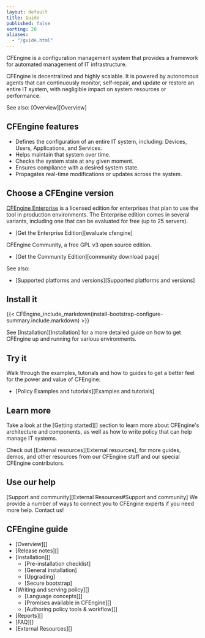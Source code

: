 ```yaml
---
layout: default
title: Guide
published: false
sorting: 20
aliases:
  - "/guide.html"
---
```


CFEngine is a configuration management system that provides a framework for automated management of IT infrastructure.

CFEngine is decentralized and highly scalable. It is powered by autonomous agents that can continuously monitor, self-repair, and update or restore an entire IT system, with negligible impact on system resources or performance.

See also: [Overview][Overview]

## CFEngine features

- Defines the configuration of an entire IT system, including: Devices, Users, Applications, and Services.
- Helps maintain that system over time.
- Checks the system state at any given moment.
- Ensures compliance with a desired system state.
- Propagates real-time modifications or updates across the system.

## Choose a CFEngine version

[CFEngine Enterprise](https://cfengine.com/product-overview/) is a licensed edition for enterprises that plan to use the tool in production environments. The Enterprise edition comes in several variants, including one that can be evaluated for free (up to 25 servers).

- [Get the Enterprise Edition][evaluate cfengine]

CFEngine Community, a free GPL v3 open source edition.

- [Get the Community Edition][community download page]

See also:

- [Supported platforms and versions][Supported platforms and versions]

## Install it

{{< CFEngine_include_markdown(install-bootstrap-configure-summary.include.markdown) >}}

See [Installation][Installation] for a more detailed guide on how to get
CFEngine up and running for various environments.

## Try it

Walk through the examples, tutorials and how to guides to get a better
feel for the power and value of CFEngine:

- [Policy Examples and tutorials][Examples and tutorials]

## Learn more

Take a look at the [Getting started][] section to learn more about CFEngine's architecture and components, as well as how to write policy that can help manage IT systems.

Check out [External resources][External resources], for more guides, demos, and other resources from our CFEngine staff and our special CFEngine contributors.

## Use our help

[Support and community][External Resources#Support and community] We provide a number of ways to connect you to CFEngine
experts if you need more help. Contact us!

## CFEngine guide

- [Overview][]
- [Release notes][]
- [Installation][]
  - [Pre-installation checklist]
  - [General installation]
  - [Upgrading]
  - [Secure bootstrap]
- [Writing and serving policy][]
  - [Language concepts][]
  - [Promises available in CFEngine][]
  - [Authoring policy tools & workflow][]
- [Reports][]
- [FAQ][]
- [External Resources][]
